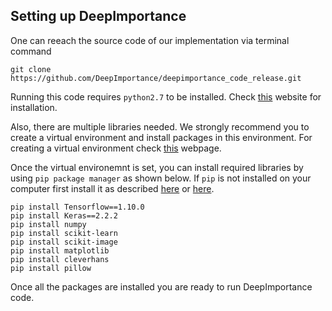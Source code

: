## Setting up DeepImportance

One can reeach the source code of our implementation via terminal command 

    git clone https://github.com/DeepImportance/deepimportance_code_release.git

Running this code requires `python2.7` to be installed. Check [this](https://www.python.org/downloads/) 
website for installation.

Also, there are multiple libraries needed. We strongly recommend you to create 
a virtual environment and install packages in this environment.
For creating a virtual environment check 
[this](https://packaging.python.org/guides/installing-using-pip-and-virtual-environments/) 
webpage. 

Once the virtual environemnt is set, you can install required libraries by using 
`pip package manager` as shown below. If `pip` is not installed on your 
computer first install it as described 
[here](https://packaging.python.org/guides/installing-using-pip-and-virtual-environments/) 
or [here](https://pip.pypa.io/en/stable/installing/).

    pip install Tensorflow==1.10.0  
    pip install Keras==2.2.2  
    pip install numpy  
    pip install scikit-learn
    pip install scikit-image  
    pip install matplotlib  
    pip install cleverhans
    pip install pillow

Once all the packages are installed you are ready to run DeepImportance code.
